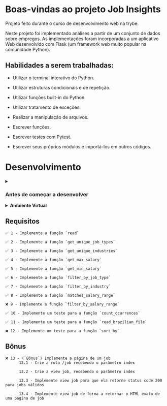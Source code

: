 # Boas-vindas ao projeto Job Insights

  Projeto feito durante o curso de desenvolvimento web na trybe.
  
  Neste projeto foi implementado análises a partir de um conjunto de dados sobre empregos. As implementações foram incorporadas a um aplicativo Web desenvolvido com Flask (um framework web muito popular na comunidade Python).

  ## Habilidades a serem trabalhadas:

 - Utilizar o terminal interativo do Python.
    
 - Utilizar estruturas condicionais e de repetição.
    
- Utilizar funções built-in do Python.
    
- Utilizar tratamento de exceções.
    
- Realizar a manipulação de arquivos.
    
- Escrever funções.
    
- Escrever testes com Pytest.
    
- Escrever seus próprios módulos e importá-los em outros códigos.


# Desenvolvimento
<details>
  <summary>
    <h3>
      Antes de começar a desenvolver
    </h3>
    </summary>

  1. Clone o repositório

  - Use o comando: `git clone git@github.com:mabiiak/job-insights.git`.
  - Entre na pasta do repositório que você acabou de clonar:
    - `cd job-insights`

  2. Crie o ambiente virtual para o projeto

  - `python3 -m venv .venv && source .venv/bin/activate`
  
  3. Instale as dependências

  - `python3 -m pip install -r dev-requirements.txt`
  
  4. Crie uma branch a partir da branch `main`

  - Verifique que você está na branch `main`
    - Exemplo: `git branch`
  - Se não estiver, mude para a branch `main`
    - Exemplo: `git checkout main`
  - Agora crie uma branch à qual você vai submeter os `commits` do seu projeto
    - Você deve criar uma branch no seguinte formato: `nome-github-nome-do-projeto`
    - Exemplo: `git checkout -b nome-job-insights`

  5. Adicione as mudanças ao _stage_ do Git e faça um `commit`

  - Verifique que as mudanças ainda não estão no _stage_
    - Exemplo: `git status` (deve aparecer listada a pasta _joaozinho_ em vermelho)
  - Adicione o novo arquivo ao _stage_ do Git
    - Exemplo:
      - `git add .` (adicionando todas as mudanças - _que estavam em vermelho_ - ao stage do Git)
      - `git status` (deve aparecer listado o arquivo _joaozinho/README.md_ em verde)
  - Faça o `commit` inicial
    - Exemplo:
      - `git commit -m 'descrição do commit'` (fazendo o primeiro commit)
      - `git status` (deve aparecer uma mensagem tipo _nothing to commit_ )

  6. Adicione a sua branch com o novo `commit` ao repositório remoto

  - Usando o exemplo anterior: `git push -u origin nome-job-insights`

  7. Crie um novo `Pull Request` _(PR)_

  - Vá até a página de _Pull Requests_ do [repositório no GitHub](https://github.com/mabiiak/job-insights/pulls)
  - Clique no botão verde _"New pull request"_
  - Clique na caixa de seleção _"Compare"_ e escolha a sua branch **com atenção**
  - Coloque um título para a sua _Pull Request_
    - Exemplo: _"Cria tela de busca"_
  - Clique no botão verde _"Create pull request"_
  - Adicione uma descrição para o _Pull Request_ e clique no botão verde _"Create pull request"_
  - **Não se preocupe em preencher mais nada por enquanto!**
  - Volte até a [página de _Pull Requests_ do repositório](https://github.com/mabiiak/job-insights/pulls) e confira que o seu _Pull Request_ está criado

</details>

<details>
  <summary><strong> Ambiente Virtual</strong></summary><br />
  O Python oferece um recurso chamado de ambiente virtual, onde permite sua máquina rodar sem conflitos, diferentes tipos de projetos com diferentes versões de bibliotecas.

  1. **criar o ambiente virtual**

  ```bash
  $ python3 -m venv .venv
  ```

  2. **ativar o ambiente virtual**

  ```bash
  $ source .venv/bin/activate
  ```

  3. **instalar as dependências no ambiente virtual**

  ```bash
  $ python3 -m pip install -r dev-requirements.txt
  ```

  Com o seu ambiente virtual ativo, as dependências serão instaladas neste ambiente.
  Quando precisar desativar o ambiente virtual, execute o comando "deactivate". Lembre-se de ativar novamente quando voltar a trabalhar no projeto.

  O arquivo `dev-requirements.txt` contém todas as dependências que serão utilizadas no projeto, ele está agindo como se fosse um `package.json` de um projeto `Node.js`.
</details>

## Requisitos

    ✅ 1 - Implemente a função `read`

    ✅ 2 - Implemente a função `get_unique_job_types`

    ✅ 3 - Implemente a função `get_unique_industries`

    ✅ 4 - Implemente a função `get_max_salary`

    ✅ 5 - Implemente a função `get_min_salary`

    ✅ 6 - Implemente a função `filter_by_job_type`

    ✅ 7 - Implemente a função `filter_by_industry`

    ✅ 8 - Implemente a função `matches_salary_range`

    ❌ 9 - Implemente a função `filter_by_salary_range`

    ✅ 10 - Implemente um teste para a função `count_ocurrences`

    ✅ 11 - Implemente um teste para a função `read_brazilian_file`

    ❌ 12 - Implemente um teste para a função `sort_by`

## Bônus

    ❌ 13 - (`Bônus`) Implemente a página de um job
          13.1 - Crie a rota /job recebendo o parâmetro index

          13.2 - Crie a view job, recebendo o parâmetro index

          13.3 - Implemente view job para que ela retorne status code 200 para jobs válidos

          13.4 - Implemente view job de forma a retornar o HTML exato de uma página de job
